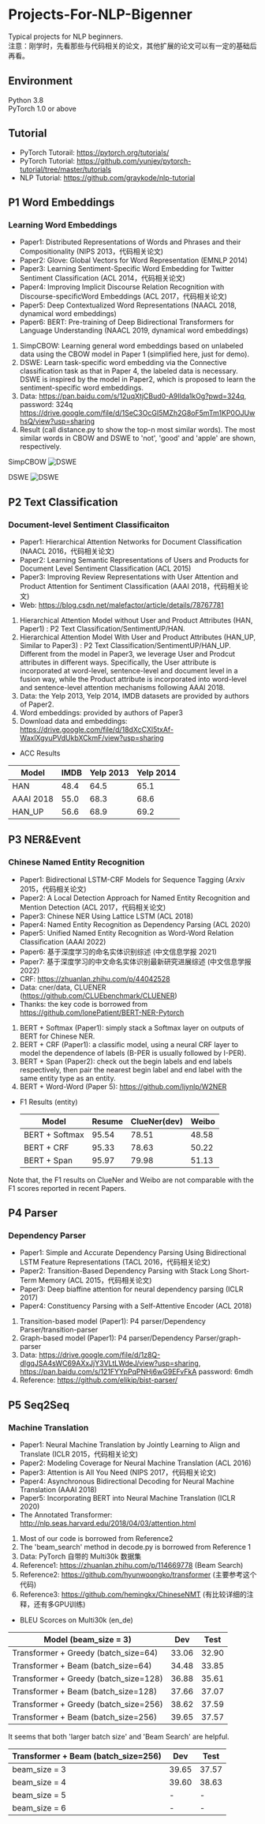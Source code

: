 # Projects-For-NLP-Bigenner

Typical projects for NLP beginners. \
注意：刚学时，先看那些与代码相关的论文，其他扩展的论文可以有一定的基础后再看。

## Environment
Python 3.8 \
PyTorch 1.0 or above

## Tutorial

- PyTorch Tutorail: https://pytorch.org/tutorials/
- PyTorch Tutorial: https://github.com/yunjey/pytorch-tutorial/tree/master/tutorials
- NLP Tutorial: https://github.com/graykode/nlp-tutorial


## P1 Word Embeddings
### Learning Word Embeddings    
   
   - Paper1: Distributed Representations of Words and Phrases and their Compositionality (NIPS 2013，代码相关论文) 
   - Paper2: Glove: Global Vectors for Word Representation (EMNLP 2014)
   - Paper3: Learning Sentiment-Specific Word Embedding for Twitter Sentiment Classification (ACL 2014，代码相关论文)
   - Paper4: Improving Implicit Discourse Relation Recognition with Discourse-specificWord Embeddings (ACL 2017，代码相关论文)
   - Paper5: Deep Contextualized Word Representations (NAACL 2018, dynamical word embeddings)
   - Paper6: BERT: Pre-training of Deep Bidirectional Transformers for Language Understanding (NAACL 2019, dynamical word embeddings)
   
   1. SimpCBOW: Learning general word embeddings based on unlabeled data using the CBOW model in Paper 1 (simplified here, just for demo). 
   2. DSWE: Learn task-specific word embedding via the Connective classification task as that in Paper 4, the labeled data is necessary. 
            DSWE is inspired by the model in Paper2, which is proposed to learn the sentiment-specific word embeddings.
   3. Data: https://pan.baidu.com/s/12uqXtjCBud0-A9Ilda1kOg?pwd=324q, password: 324q
            https://drive.google.com/file/d/1SeC3OcGI5MZh2G8oF5mTm1KP0OJUwhsQ/view?usp=sharing
   4. Result (call distance.py to show the top-n most similar words). The most similar words in CBOW and DSWE to 'not', 'good' and 'apple' are shown, respectively.
   
   
   <!--- ![DSWE](pic/test.jpg) -->
   SimpCBOW
   ![DSWE](pic/cbow.jpg)
   
   DSWE
   ![DSWE](pic/dswe1.jpg)



## P2 Text Classification
### Document-level Sentiment Classificaiton 
   
   - Paper1: Hierarchical Attention Networks for Document Classification (NAACL 2016，代码相关论文) 
   - Paper2: Learning Semantic Representations of Users and Products for Document Level Sentiment Classification (ACL 2015)
   - Paper3: Improving Review Representations with User Attention and Product Attention for Sentiment Classification (AAAI 2018，代码相关论文)
   - Web: https://blog.csdn.net/malefactor/article/details/78767781 
   
   1. Hierarchical Attention Model without User and Product Attributes (HAN, Paper1) : P2 Text Classification/SentimentUP/HAN. 
   2. Hierarchical Attention Model With User and Product Attributes (HAN_UP, Similar to Paper3) : P2 Text Classification/SentimentUP/HAN_UP. 
                   Different from the model in Paper3, we leverage User and Prodcut attributes in different ways. Specifically, the User attribute is incorporated at word-level, sentence-level and document level in a fusion way, while the Product attribute is incorporated into word-level and sentence-level attention mechanisms following AAAI 2018.
   4. Data: the Yelp 2013, Yelp 2014, IMDB datasets are provided by authors of Paper2. 
   5. Word embeddings: provided by authors of Paper3
   6. Download data and embeddings: https://drive.google.com/file/d/18dXcCXl5txAf-WaxlXgyuPVdUkbXCkmF/view?usp=sharing
   
   - ACC Results
   
   Model       |    IMDB      |    Yelp 2013  | Yelp 2014
   ----------- |--------------|---------------|-----------  
   HAN         |    48.4      |    64.5       |   65.1
   AAAI 2018   |    55.0      |    68.3       |   68.6
   HAN_UP      |    56.6      |    68.9       |   69.2




## P3 NER&Event
### Chinese Named Entity Recognition
- Paper1: Bidirectional LSTM-CRF Models for Sequence Tagging (Arxiv 2015，代码相关论文)
- Paper2: A Local Detection Approach for Named Entity Recognition and Mention Detection (ACL 2017，代码相关论文)
- Paper3: Chinese NER Using Lattice LSTM (ACL 2018)
- Paper4: Named Entity Recognition as Dependency Parsing (ACL 2020)
- Paper5: Unified Named Entity Recognition as Word-Word Relation Classiﬁcation (AAAI 2022)
- Paper6: 基于深度学习的命名实体识别综述 (中文信息学报 2021)
- Paper7: 基于深度学习的中文命名实体识别最新研究进展综述 (中文信息学报 2022)
- CRF: https://zhuanlan.zhihu.com/p/44042528
- Data: cner/data, CLUENER (https://github.com/CLUEbenchmark/CLUENER)
- Thanks: the key code is borrowed from https://github.com/lonePatient/BERT-NER-Pytorch

1. BERT + Softmax (Paper1): simply stack a Softmax layer on outputs of BERT for Chinese NER.
2. BERT + CRF (Paper1): a classific model, using a neural CRF layer to model the dependence of labels (B-PER is usually followed by I-PER).
3. BERT + Span (Paper2): check out the begin labels and end labels respectively, then pair the nearest begin label and end label with the same entity type as an entity.
4. BERT + Word-Word (Paper 5): https://github.com/ljynlp/W2NER

- F1 Results (entity)
   
   Model           |    Resume      |    ClueNer(dev)  |   Weibo
   --------------- |----------------|------------------|-----------  
   BERT + Softmax  |    95.54       |    78.51         |   48.58
   BERT + CRF      |    95.33       |    78.63         |   50.22
   BERT + Span     |    95.97       |    79.98         |   51.13

Note that, the F1 results on ClueNer and Weibo are not comparable with the F1 scores reported in recent Papers.

## P4 Parser
### Dependency Parser 
   
   - Paper1: Simple and Accurate Dependency Parsing Using Bidirectional LSTM Feature Representations (TACL 2016，代码相关论文) 
   - Paper2: Transition-Based Dependency Parsing with Stack Long Short-Term Memory (ACL 2015，代码相关论文)
   - Paper3: Deep biaffine attention for neural dependency parsing (ICLR 2017)
   - Paper4: Constituency Parsing with a Self-Attentive Encoder (ACL 2018)
   
   1. Transition-based model (Paper1): P4 parser/Dependency Parser/transition-parser 
   2. Graph-based model (Paper1): P4 parser/Dependency Parser/graph-parser
   3. Data: https://drive.google.com/file/d/1z8Q-dIgqJSA4sWC69AXxJjY3VLtLWdeJ/view?usp=sharing, 
            https://pan.baidu.com/s/121FYYpPqPNHj6wG9EFvFkA password: 6mdh
   4. Reference: https://github.com/elikip/bist-parser/


## P5 Seq2Seq
### Machine Translation

   - Paper1: Neural Machine Translation by Jointly Learning to Align and Translate (ICLR 2015，代码相关论文)
   - Paper2: Modeling Coverage for Neural Machine Translation (ACL 2016)
   - Paper3: Attention is All You Need (NIPS 2017，代码相关论文) 
   - Paper4: Asynchronous Bidirectional Decoding for Neural Machine Translation (AAAI 2018)
   - Paper5: Incorporating BERT into Neural Machine Translation (ICLR 2020)
   - The Annotated Transformer: http://nlp.seas.harvard.edu/2018/04/03/attention.html
   
   1. Most of our code is borrowed from Reference2 
   2. The 'beam_search' method in decode.py is borrowed from Reference 1
   3. Data: PyTorch 自带的 Multi30k 数据集
   4. Reference1: https://zhuanlan.zhihu.com/p/114669778 (Beam Search)
   5. Reference2: https://github.com/hyunwoongko/transformer (主要参考这个代码)
   6. Reference3: https://github.com/hemingkx/ChineseNMT (有比较详细的注释，还有多GPU训练)

   - BLEU Scorces on Multi30k (en_de)
   
   Model (beam_size = 3)                      |    Dev         |    Test 
   ------------------------------------------ |----------------|--------------  
   Transformer + Greedy (batch_size=64)       |    33.06       |    32.90     
   Transformer + Beam   (batch_size=64)       |    34.48       |    33.85     
   Transformer + Greedy (batch_size=128)      |    36.88       |    35.61     
   Transformer + Beam   (batch_size=128)      |    37.66       |    37.07     
   Transformer + Greedy (batch_size=256)      |    38.62       |    37.59     
   Transformer + Beam   (batch_size=256)      |    39.65       |    37.57     
   
   It seems that both 'larger batch size' and 'Beam Search' are helpful.
   
   Transformer + Beam   (batch_size=256)      |    Dev         |    Test 
   ------------------------------------------ |----------------|--------------  
   beam_size = 3                              |    39.65       |    37.57     
   beam_size = 4                              |    39.60       |    38.63     
   beam_size = 5                              |    -           |    -     
   beam_size = 6                              |    -           |    -     


